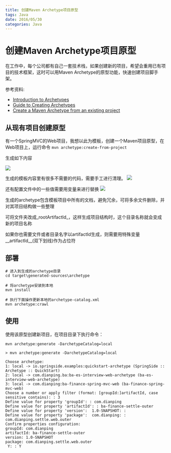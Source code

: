 ```yaml
---
title: 创建Maven Archetype项目原型
tags: Java
date: 2016/05/30
categories: Java
---
```

# 创建Maven Archetype项目原型

在工作中，每个公司都有自己一套技术栈，如果创建新的项目，希望会重用已有项目的技术框架，这时可以用Maven Archetype的原型功能，快速创建项目脚手架。


参考资料:

- [Introduction to Archetypes](https://maven.apache.org/guides/introduction/introduction-to-archetypes.html)
- [Guide to Creating Archetypes](https://maven.apache.org/guides/mini/guide-creating-archetypes.html)
- [Create a Maven Archetype from an existing project](https://www.luckyryan.com/2013/02/15/create-maven-archetype-from-existing-project/)


## 从现有项目创建原型

有一个SpringMVC的Web项目，我想以此为模板，创建一个Maven项目原型，在Web项目上，运行命令
`mvn archetype:create-from-project`

生成如下内容

![](/images/generated_sources.png)

生成的模板内容里有很多不需要的代码，需要手工进行清理。
![](/images/generated_sources_java.png)

还有配置文件中的一些值需要用变量来进行替换
![](/images/generated_sources_pom.png)

生成的archetype包含模板项目中所有的文档，避免冗余，可将多余文件删除，并对其项目结构做一些整理

可将文件夹改成_rootArtifactId_，这样生成项目结构时，这个目录名称就会变成新的项目名称

如果你也需要文件或者目录名字以artifactId生成，则需要用特殊变量__artifactId__(双下划线)作为占位符



## 部署

```
# 进入到生成的archetype目录
cd target\generated-sources\archetype

# 将archetype安装到本地
mvn install

# 执行下面操作更新本地的archetype-catalog.xml
mvn archetype:crawl
```


## 使用
使用该原型创建新项目，在项目目录下执行命令：

`mvn archetype:generate -DarchetypeCatalog=local`


```
> mvn archetype:generate -DarchetypeCatalog=local

Choose archetype:
1: local -> io.springside.examples:quickstart-archetype (SpringSide :: Archetype :: QuickStart)
2: local -> com.dianping.ba:ba-es-interview-web-archetype (ba-es-interview-web-archetype)
3: local -> com.dianping:ba-finance-spring-mvc-web (ba-finance-spring-mvc-web)
Choose a number or apply filter (format: [groupId:]artifactId, case sensitive contains): : 3
Define value for property 'groupId': : com.dianping
Define value for property 'artifactId': : ba-finance-settle-outer            
Define value for property 'version':  1.0-SNAPSHOT: :
Define value for property 'package':  com.dianping: : com.dianping.settle.web.outer
Confirm properties configuration:
groupId: com.dianping
artifactId: ba-finance-settle-outer
version: 1.0-SNAPSHOT
package: com.dianping.settle.web.outer
 Y: : Y

```
